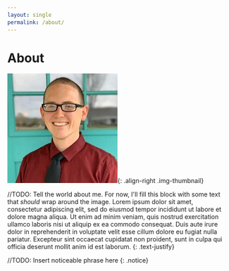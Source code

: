 ```yaml
---
layout: single
permalink: /about/
---
```


# About
![Noah Wright, site owner](/assets/images/noahwright-sm.jpg){: .align-right .img-thumbnail}

//TODO: Tell the world about me.  For now, I'll fill this block with some text that *should* wrap around the image.
Lorem ipsum dolor sit amet, consectetur adipiscing elit, sed do eiusmod tempor incididunt ut labore et dolore magna aliqua. Ut enim ad minim veniam, quis nostrud exercitation ullamco laboris nisi ut aliquip ex ea commodo consequat. Duis aute irure dolor in reprehenderit in voluptate velit esse cillum dolore eu fugiat nulla pariatur. Excepteur sint occaecat cupidatat non proident, sunt in culpa qui officia deserunt mollit anim id est laborum.
{: .text-justify}

//TODO: Insert noticeable phrase here
{: .notice}


